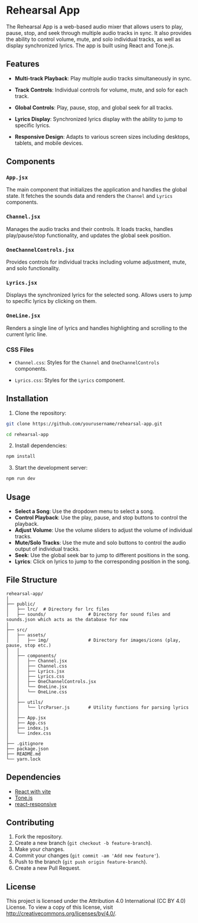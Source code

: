 
# Rehearsal App

  

The Rehearsal App is a web-based audio mixer that allows users to play, pause, stop, and seek through multiple audio tracks in sync. It also provides the ability to control volume, mute, and solo individual tracks, as well as display synchronized lyrics. The app is built using React and Tone.js.

  

## Features

  

-  **Multi-track Playback**: Play multiple audio tracks simultaneously in sync.

-  **Track Controls**: Individual controls for volume, mute, and solo for each track.

-  **Global Controls**: Play, pause, stop, and global seek for all tracks.

-  **Lyrics Display**: Synchronized lyrics display with the ability to jump to specific lyrics.

-  **Responsive Design**: Adapts to various screen sizes including desktops, tablets, and mobile devices.

  

## Components

  

### `App.jsx`

  

The main component that initializes the application and handles the global state. It fetches the sounds data and renders the `Channel` and `Lyrics` components.

  

### `Channel.jsx`

  

Manages the audio tracks and their controls. It loads tracks, handles play/pause/stop functionality, and updates the global seek position.

  

### `OneChannelControls.jsx`

  

Provides controls for individual tracks including volume adjustment, mute, and solo functionality.

  

### `Lyrics.jsx`

  

Displays the synchronized lyrics for the selected song. Allows users to jump to specific lyrics by clicking on them.

  

### `OneLine.jsx`

  

Renders a single line of lyrics and handles highlighting and scrolling to the current lyric line.

  

### CSS Files

  

-  `Channel.css`: Styles for the `Channel` and `OneChannelControls` components.

-  `Lyrics.css`: Styles for the `Lyrics` component.

  

## Installation

  

1. Clone the repository:

```bash
git clone https://github.com/yourusername/rehearsal-app.git

cd rehearsal-app
```

2. Install dependencies:
```bash
npm install
```
3. Start the development server: 
```bash
npm run dev
```

## Usage

- **Select a Song**: Use the dropdown menu to select a song.
- **Control Playback**: Use the play, pause, and stop buttons to control the playback.
- **Adjust Volume**: Use the volume sliders to adjust the volume of individual tracks.
- **Mute/Solo Tracks**: Use the mute and solo buttons to control the audio output of individual tracks.
- **Seek**: Use the global seek bar to jump to different positions in the song.
- **Lyrics**: Click on lyrics to jump to the corresponding position in the song.

## File Structure
```plaintext
rehearsal-app/
│
├── public/
│   ├── lrc/  # Directory for lrc files
│   ├── sounds/                # Directory for sound files and sounds.json which acts as the database for now
│
├── src/
│   ├── assets/
│   │   ├── img/               # Directory for images/icons (play, pause, stop etc.)
│   │
│   ├── components/
│   │   ├── Channel.jsx 
│   │   ├── Channel.css 
│   │   ├── Lyrics.jsx
│   │   ├── Lyrics.css
│   │   ├── OneChannelControls.jsx
│   │   └── OneLine.jsx
│   │   └── OneLine.css
│   │
│   ├── utils/
│   │   └── lrcParser.js       # Utility functions for parsing lyrics
│   │
│   ├── App.jsx
│   ├── App.css
│   ├── index.js
│   └── index.css
│
├── .gitignore
├── package.json
├── README.md
└── yarn.lock
```

## Dependencies

- [React with vite](https://vitejs.dev/)
- [Tone.js](https://tonejs.github.io/)
- [react-responsive](https://www.npmjs.com/package/react-responsive)

## Contributing

1.  Fork the repository.
2.  Create a new branch (`git checkout -b feature-branch`).
3.  Make your changes.
4.  Commit your changes (`git commit -am 'Add new feature'`).
5.  Push to the branch (`git push origin feature-branch`).
6.  Create a new Pull Request.

## License
This project is licensed under the Attribution 4.0 International (CC BY 4.0) License. To view a copy of this license, visit http://creativecommons.org/licenses/by/4.0/.
